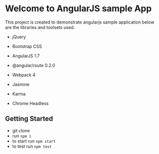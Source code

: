 # Welcome to AngularJS sample App
This project is created to demonstrate angularjs sample application below are the libraries and toolsets used.
- jQuery
- Bootstrap CSS
- AngularJS 1.7
- @angular/route 0.2.0

- Webpack 4
- Jasmine
- Karma
- Chrome Headless

## Getting Started

- git clone 
- run `npm i`
- to start run `npm start`
- to test run `npm test`